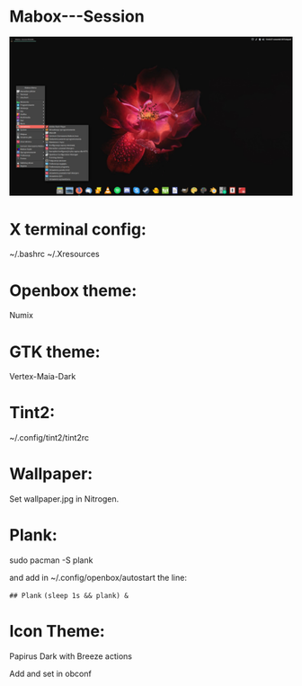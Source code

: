 # Mabox---Session

<p align="center">
  <img src="2017-11-30-134327_1920x1080_scrot.png" width="1200"/>
</p>

# X terminal config: 

~/.bashrc ~/.Xresources

# Openbox theme: 

Numix

# GTK theme: 

Vertex-Maia-Dark

# Tint2:

~/.config/tint2/tint2rc

# Wallpaper:

Set wallpaper.jpg in Nitrogen.

# Plank:

sudo pacman -S plank

and add in ~/.config/openbox/autostart the line:

`## Plank`
`(sleep 1s && plank) &`

# Icon Theme:

Papirus Dark with Breeze actions

Add and set in obconf


